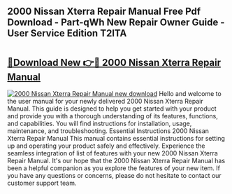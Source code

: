 ## 2000 Nissan Xterra Repair Manual Free Pdf Download - Part-qWh New Repair Owner Guide - User Service Edition T2lTA

# <h2><a href="http://bc42101.oget.top/?id=2000+Nissan+Xterra+Repair+Manual">🔗Download New 👉🔴 2000 Nissan Xterra Repair Manual</a></h2>

[![2000 Nissan Xterra Repair Manual new download](https://i.imgur.com/5g1atiW.png)](http://bc42101.oget.top/?id=2000+Nissan+Xterra+Repair+Manual)
Hello and welcome to the user manual for your newly delivered 2000 Nissan Xterra Repair Manual. This guide is designed to help you get started with your product and provide you with a thorough understanding of its features, functions, and capabilities. You will find instructions for installation, usage, maintenance, and troubleshooting. Essential Instructions 2000 Nissan Xterra Repair Manual This manual contains essential instructions for setting up and operating your product safely and effectively. Experience the seamless integration of list of features with your new 2000 Nissan Xterra Repair Manual. It's our hope that the 2000 Nissan Xterra Repair Manual has been a helpful companion as you explore the features of your new item. If you have any questions or concerns, please do not hesitate to contact our customer support team.
